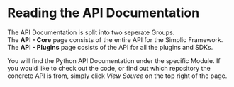 # Reading the API Documentation

The API Documentation is split into two seperate Groups.<br/>
The **API - Core** page consists of the entire API for the Simplic Framework.<br/>
The **API - Plugins** page cosists of the API for all the plugins and SDKs.<br/>

You will find the Python API Documentation under the specific Module.
If you would like to check out the code, or find out which repository the concrete API is from, simply click _View Source_ on the top right of the page.
